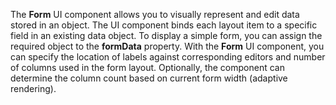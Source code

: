 The **Form** UI component allows you to&nbsp;visually represent and edit data stored in&nbsp;an&nbsp;object. The UI component binds each layout item to&nbsp;a&nbsp;specific field in&nbsp;an&nbsp;existing data object. To&nbsp;display a&nbsp;simple form, you can assign the required object to&nbsp;the **formData** property. With the **Form** UI component, you can specify the location of&nbsp;labels against corresponding editors and number of&nbsp;columns used in&nbsp;the form layout. Optionally, the component can determine the column count based on&nbsp;current form width (adaptive rendering).